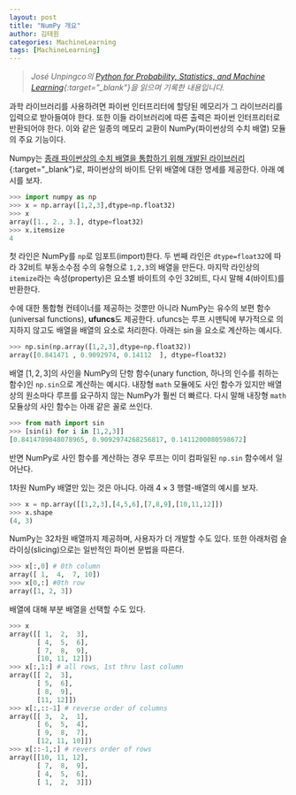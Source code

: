 ```yaml
---
layout: post
title: "NumPy 개요"
author: 김태원
categories: MachineLearning
tags: [MachineLearning]
---
```


> *José Unpingco의 [Python for Probability, Statistics, and Machine Learning](https://library.samdu.uz/files/7cbb6fdd660fb2c0f0580bfd6ed73040_Python%20for%20Probability,%20Statistics,%20and%20Machine%20Learning.pdf){:target="_blank"}을 읽으며 기록한 내용입니다.*

과학 라이브러리를 사용하려면 파이썬 인터프리터에 할당된 메모리가 그 라이브러리를 입력으로 받아들여야 한다.
또한 이들 라이브러리에 따른 출력은 파이썬 인터프리터로 반환되어야 한다.
이와 같은 일종의 메모리 교환이 NumPy(파이썬상의 수치 배열) 모듈의 주요 기능이다. 

Numpy는 [종래 파이썬상의 수치 배열을 통합하기 위해 개발된 라이브러리](https://numpy.org/history/){:target="_blank"}로, 파이썬상의 바이트 단위 배열에 대한 명세를 제공한다.
아래 예시를 보자.

```python
>>> import numpy as np
>>> x = np.array([1,2,3],dtype=np.float32)
>>> x
array([1., 2., 3.], dtype=float32)
>>> x.itemsize
4
```

첫 라인은 NumPy를 `np`로 임포트(import)한다. 
두 번째 라인은 `dtype=float32`에 따라 32비트 부동소수점 수의 유형으로 `1,2,3`의 배열을 만든다.
마지막 라인상의 `itemize`라는 속성(property)은 요소별 바이트의 수인 32비트, 다시 말해 4(바이트)를 반환한다.

수에 대한 통합형 컨테이너를 제공하는 것뿐만 아니라 NumPy는 유수의 보편 함수(universal functions), **ufuncs**도 제공한다.
ufuncs는 루프 시맨틱에 부가적으로 의지하지 않고도 배열을 배열의 요소로 처리한다. 
아래는 $\sin$을 요소로 계산하는 예시다.

```python
>>> np.sin(np.array([1,2,3],dtype=np.float32))
array([0.841471 , 0.9092974, 0.14112  ], dtype=float32)
```

배열 $[1,2,3]$의 사인을 NumPy의 단항 함수(unary function, 하나의 인수를 취하는 함수)인 `np.sin`으로 계산하는 예시다. 
내장형 `math` 모듈에도 사인 함수가 있지만 배열상의 원소마다 루프를 요구하지 않는 NumPy가 훨씬 더 빠르다.
다시 말해 내장형 `math` 모듈상의 사인 함수는 아래 같은 꼴로 쓰인다.

```python
>>> from math import sin
>>> [sin(i) for i in [1,2,3]]
[0.8414709848078965, 0.9092974268256817, 0.1411200080598672]
```

반면 NumPy로 사인 함수를 계산하는 경우 루프는 이미 컴파일된 `np.sin` 함수에서 일어난다. 

1차원 NumPy 배열만 있는 것은 아니다.
아래 $4\times 3$ 행렬-배열의 예시를 보자.

```python
>>> x = np.array([[1,2,3],[4,5,6],[7,8,9],[10,11,12]])
>>> x.shape
(4, 3)
```

NumPy는 32차원 배열까지 제공하며, 사용자가 더 개발할 수도 있다.
또한 아래처럼 슬라이싱(slicing)으로는 일반적인 파이썬 문법을 따른다.

```python
>>> x[:,0] # 0th column
array([ 1,  4,  7, 10])
>>> x[0,:] #0th row
array([1, 2, 3])
```

배열에 대해 부분 배열을 선택할 수도 있다.

```python
>>> x
array([[ 1,  2,  3],
       [ 4,  5,  6],
       [ 7,  8,  9],
       [10, 11, 12]])
>>> x[:,1:] # all rows, 1st thru last column
array([[ 2,  3],
       [ 5,  6],
       [ 8,  9],
       [11, 12]])
>>> x[:,::-1] # reverse order of columns
array([[ 3,  2,  1],
       [ 6,  5,  4],
       [ 9,  8,  7],
       [12, 11, 10]])
>>> x[::-1,:] # revers order of rows
array([[10, 11, 12],
       [ 7,  8,  9],
       [ 4,  5,  6],
       [ 1,  2,  3]])
```
